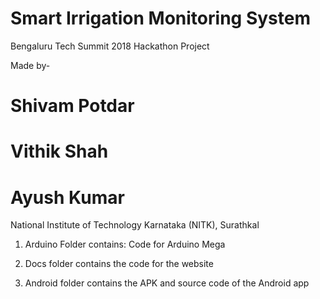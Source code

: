 # Smart Irrigation Monitoring System

Bengaluru Tech Summit 2018 Hackathon Project

Made by- 
# Shivam Potdar
# Vithik Shah
# Ayush Kumar
National Institute of Technology Karnataka (NITK), Surathkal

1. Arduino Folder contains: Code for Arduino Mega

2. Docs folder contains the code for the website

3. Android folder contains the APK and source code of the Android app


